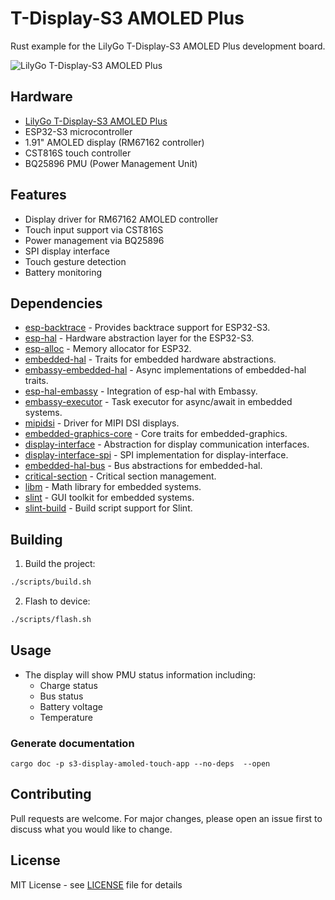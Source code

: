 # T-Display-S3 AMOLED Plus

Rust example for the LilyGo T-Display-S3 AMOLED Plus development board.


![LilyGo T-Display-S3 AMOLED Plus](https://lilygo.cc/cdn/shop/files/LILYGO-NEW-BOARDS.png)

## Hardware

- [LilyGo T-Display-S3 AMOLED Plus](https://lilygo.cc/products/t-display-s3-amoled-plus)
- ESP32-S3 microcontroller
- 1.91" AMOLED display (RM67162 controller)
- CST816S touch controller
- BQ25896 PMU (Power Management Unit)

## Features

- Display driver for RM67162 AMOLED controller
- Touch input support via CST816S
- Power management via BQ25896
- SPI display interface
- Touch gesture detection
- Battery monitoring

## Dependencies

- [esp-backtrace](https://crates.io/crates/esp-backtrace) - Provides backtrace support for ESP32-S3.
- [esp-hal](https://crates.io/crates/esp-hal) - Hardware abstraction layer for the ESP32-S3.
- [esp-alloc](https://crates.io/crates/esp-alloc) - Memory allocator for ESP32.
- [embedded-hal](https://crates.io/crates/embedded-hal) - Traits for embedded hardware abstractions.
- [embassy-embedded-hal](https://crates.io/crates/embassy-embedded-hal) - Async implementations of embedded-hal traits.
- [esp-hal-embassy](https://crates.io/crates/esp-hal-embassy) - Integration of esp-hal with Embassy.
- [embassy-executor](https://crates.io/crates/embassy-executor) - Task executor for async/await in embedded systems.
- [mipidsi](https://crates.io/crates/mipidsi) - Driver for MIPI DSI displays.
- [embedded-graphics-core](https://crates.io/crates/embedded-graphics-core) - Core traits for embedded-graphics.
- [display-interface](https://crates.io/crates/display-interface) - Abstraction for display communication interfaces.
- [display-interface-spi](https://crates.io/crates/display-interface-spi) - SPI implementation for display-interface.
- [embedded-hal-bus](https://crates.io/crates/embedded-hal-bus) - Bus abstractions for embedded-hal.
- [critical-section](https://crates.io/crates/critical-section) - Critical section management.
- [libm](https://crates.io/crates/libm) - Math library for embedded systems.
- [slint](https://crates.io/crates/slint) - GUI toolkit for embedded systems.
- [slint-build](https://crates.io/crates/slint-build) - Build script support for Slint.

## Building

1. Build the project:
```bash
./scripts/build.sh
```

2. Flash to device:
```bash
./scripts/flash.sh
```

## Usage

- The display will show PMU status information including:
  - Charge status
  - Bus status  
  - Battery voltage
  - Temperature

### Generate documentation

    cargo doc -p s3-display-amoled-touch-app --no-deps  --open

## Contributing

Pull requests are welcome. For major changes, please open an issue first to discuss what you would like to change.

## License

MIT License - see [LICENSE](./LICENSE) file for details
